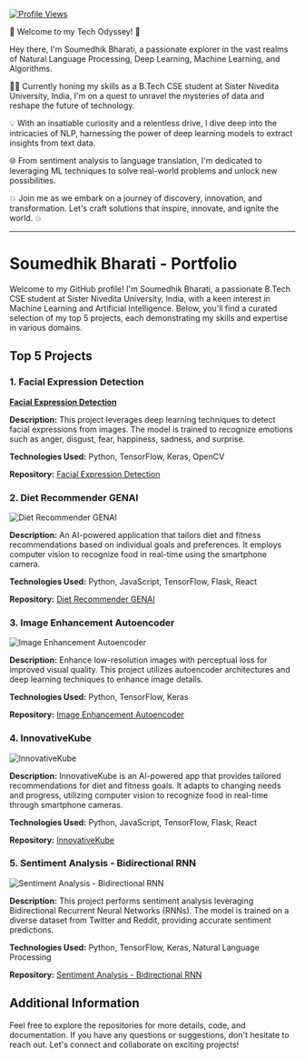 [![Profile Views](https://komarev.com/ghpvc/?username=YourGitHubUsername&style=flat-square&label=Profile%20Views&color=blueviolet)](https://github.com/Soumedhik)

🚀 Welcome to my Tech Odyssey! 🌟

Hey there, I'm Soumedhik Bharati, a passionate explorer in the vast realms of Natural Language Processing, Deep Learning, Machine Learning, and Algorithms.

👨‍💻 Currently honing my skills as a B.Tech CSE student at Sister Nivedita University, India, I'm on a quest to unravel the mysteries of data and reshape the future of technology.

💡 With an insatiable curiosity and a relentless drive, I dive deep into the intricacies of NLP, harnessing the power of deep learning models to extract insights from text data.

🌐 From sentiment analysis to language translation, I'm dedicated to leveraging ML techniques to solve real-world problems and unlock new possibilities.

💥 Join me as we embark on a journey of discovery, innovation, and transformation. Let's craft solutions that inspire, innovate, and ignite the world. 💥

---

# Soumedhik Bharati - Portfolio

Welcome to my GitHub profile! I'm Soumedhik Bharati, a passionate B.Tech CSE student at Sister Nivedita University, India, with a keen interest in Machine Learning and Artificial Intelligence. Below, you'll find a curated selection of my top 5 projects, each demonstrating my skills and expertise in various domains.

## Top 5 Projects

### 1. Facial Expression Detection

[**Facial Expression Detection**](https://github.com/Soumedhik/FACIAL-EXPRESSION-DETECTION)

**Description:** This project leverages deep learning techniques to detect facial expressions from images. The model is trained to recognize emotions such as anger, disgust, fear, happiness, sadness, and surprise.

**Technologies Used:** Python, TensorFlow, Keras, OpenCV

**Repository:** [Facial Expression Detection](https://github.com/Soumedhik/FACIAL-EXPRESSION-DETECTION)

### 2. Diet Recommender GENAI

![Diet Recommender GENAI](images/diet_recommender_genai.png)

**Description:** An AI-powered application that tailors diet and fitness recommendations based on individual goals and preferences. It employs computer vision to recognize food in real-time using the smartphone camera.

**Technologies Used:** Python, JavaScript, TensorFlow, Flask, React

**Repository:** [Diet Recommender GENAI](https://github.com/Soumedhik/DIET-RECOMMENDER-GENAI)

### 3. Image Enhancement Autoencoder

![Image Enhancement Autoencoder](images/image_enhancement_autoencoder.png)

**Description:** Enhance low-resolution images with perceptual loss for improved visual quality. This project utilizes autoencoder architectures and deep learning techniques to enhance image details.

**Technologies Used:** Python, TensorFlow, Keras

**Repository:** [Image Enhancement Autoencoder](https://github.com/Soumedhik/Image_Enhancement_Autoencoder)

### 4. InnovativeKube

![InnovativeKube](images/innovativekube.png)

**Description:** InnovativeKube is an AI-powered app that provides tailored recommendations for diet and fitness goals. It adapts to changing needs and progress, utilizing computer vision to recognize food in real-time through smartphone cameras.

**Technologies Used:** Python, JavaScript, TensorFlow, Flask, React

**Repository:** [InnovativeKube](https://github.com/Soumedhik/InnovativeKube)

### 5. Sentiment Analysis - Bidirectional RNN

![Sentiment Analysis - Bidirectional RNN](images/sentiment_analysis_bidirectional_rnn.png)

**Description:** This project performs sentiment analysis leveraging Bidirectional Recurrent Neural Networks (RNNs). The model is trained on a diverse dataset from Twitter and Reddit, providing accurate sentiment predictions.

**Technologies Used:** Python, TensorFlow, Keras, Natural Language Processing

**Repository:** [Sentiment Analysis - Bidirectional RNN](https://github.com/Soumedhik/SentimentAnalysis-BidirectionalRNN)

## Additional Information

Feel free to explore the repositories for more details, code, and documentation. If you have any questions or suggestions, don't hesitate to reach out. Let's connect and collaborate on exciting projects!

